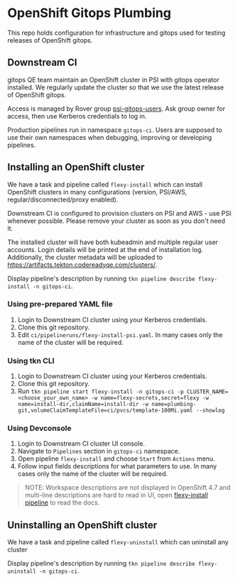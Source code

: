 # OpenShift Gitops Plumbing

This repo holds configuration for infrastructure and gitops used for testing releases of OpenShift gitops.

## Downstream CI

gitops QE team maintain an OpenShift cluster in PSI with gitops operator installed. We regularly update the cluster so that we use the latest release of OpenShift gitops.

Access is managed by Rover group [psi-gitops-users](https://rover.redhat.com/groups/group/gitops). Ask group owner for access, then use Kerberos credentials to log in.

Production pipelines run in namespace `gitops-ci`. Users are supposed to use their own namespaces when debugging, improving or developing pipelines.

## Installing an OpenShift cluster

We have a task and pipeline called `flexy-install` which can install OpenShift clusters in many configurations (version, PSI/AWS, regular/disconnected/proxy enabled).

Downstream CI is configured to provision clusters on PSI and AWS - use PSI whenever possible. Please remove your cluster as soon as you don't need it.

The installed cluster will have both kubeadmin and multiple regular user accounts. Login details will be printed at the end of installation log. Additionally, the cluster metadata will be uploaded to https://artifacts.tekton.codereadyqe.com/clusters/.

Display pipeline's description by running `tkn pipeline describe flexy-install -n gitops-ci`.

### Using pre-prepared YAML file

1. Login to Downstream CI cluster using your Kerberos credentials.
2. Clone this git repository.
3. Edit `ci/pipelineruns/flexy-install-psi.yaml`. In many cases only the name of the cluster will be required.

### Using tkn CLI

1. Login to Downstream CI cluster using your Kerberos credentials.
2. Clone this git repository.
3. Run `tkn pipeline start flexy-install -n gitops-ci -p CLUSTER_NAME=<choose_your_own_name> -w name=flexy-secrets,secret=flexy -w name=install-dir,claimName=install-dir -w name=plumbing-git,volumeClaimTemplateFile=ci/pvcs/template-100Mi.yaml --showlog`

### Using Devconsole

1. Login to Downstream CI cluster UI console.
2. Navigate to `Pipelines` section in `gitops-ci` namespace.
3. Open pipeline `flexy-install` and choose `Start` from `Actions` menu.
4. Follow input fields descriptions for what parameters to use. In many cases only the name of the cluster will be required.

> NOTE: Workspace descriptions are not displayed in OpenShift 4.7 and multi-line descriptions are hard to read in UI, open [flexy-install pipeline](./ci/pipelines/flexy-install.yaml) to read the docs.

## Uninstalling an OpenShift cluster

We have a task and pipeline called `flexy-uninstall` which can uninstall any cluster

Display pipeline's description by running `tkn pipeline describe flexy-uninstall -n gitops-ci`.